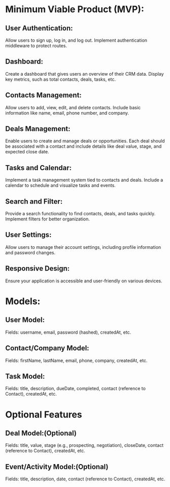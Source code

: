# Minimum Viable Product (MVP):


## User Authentication:
Allow users to sign up, log in, and log out.
Implement authentication middleware to protect routes.


## Dashboard:
Create a dashboard that gives users an overview of their CRM data.
Display key metrics, such as total contacts, deals, tasks, etc.


## Contacts Management:
Allow users to add, view, edit, and delete contacts.
Include basic information like name, email, phone number, and company.


## Deals Management:
Enable users to create and manage deals or opportunities.
Each deal should be associated with a contact and include details like deal value, stage, and expected close date.


## Tasks and Calendar:
Implement a task management system tied to contacts and deals.
Include a calendar to schedule and visualize tasks and events.


## Search and Filter:
Provide a search functionality to find contacts, deals, and tasks quickly.
Implement filters for better organization.


## User Settings:
Allow users to manage their account settings, including profile information and password changes.


## Responsive Design:
Ensure your application is accessible and user-friendly on various devices.


# Models:


## User Model:
Fields: username, email, password (hashed), createdAt, etc.


## Contact/Company Model:
Fields: firstName, lastName, email, phone, company, createdAt, etc.

## Task Model:
Fields: title, description, dueDate, completed, contact (reference to Contact), createdAt, etc.



# Optional Features

## Deal Model:(Optional)
Fields: title, value, stage (e.g., prospecting, negotiation), closeDate, contact (reference to Contact), createdAt, etc.

## Event/Activity Model:(Optional)
Fields: title, description, date, contact (reference to Contact), createdAt, etc.